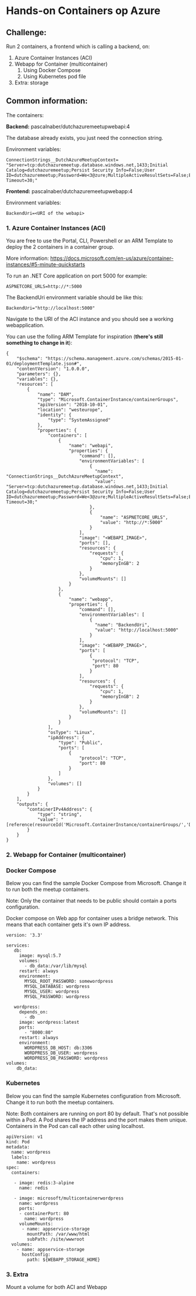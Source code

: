 # Hands-on Containers op Azure


## Challenge:

Run 2 containers, a frontend which is calling a backend, on:

1. Azure Container Instances (ACI)
2. Webapp for Container (multicontainer)
   1. Using Docker Compose
   2. Using Kubernetes pod file
3. Extra: storage

## Common information:

The containers:

**Backend:**
pascalnaber/dutchazuremeetupwebapi:4

The database already exists, you just need the connection string.

Environment variables:

```
ConnectionStrings__DutchAzureMeetupContext= "Server=tcp:dutchazuremeetup.database.windows.net,1433;Initial Catalog=dutchazuremeetup;Persist Security Info=False;User ID=dutchazuremeetup;Password=We<3@zure;MultipleActiveResultSets=False;Encrypt=True;TrustServerCertificate=False;Connection Timeout=30;"
```

**Frontend:**
pascalnaber/dutchazuremeetupwebapp:4

Environment variables:
```
BackendUri=<URI of the webapi>
```

### 1. Azure Container Instances (ACI)

You are free to use the Portal, CLI, Powershell or an ARM Template to deploy the 2 containers in a container group.

More information: https://docs.microsoft.com/en-us/azure/container-instances/#5-minute-quickstarts

To run an .NET Core application on port 5000 for example:
```
ASPNETCORE_URLS=http://*:5000
```
The BackendUri environment variable should be like this:

```
BackendUri="http://localhost:5000"
```

Navigate to the URI of the ACI instance and you should see a working webapplication.

You can use the folling ARM Template for inspiration (**there's still something to change in it**):

```
{
    "$schema": "https://schema.management.azure.com/schemas/2015-01-01/deploymentTemplate.json#",
    "contentVersion": "1.0.0.0",
    "parameters": {},
    "variables": {},
    "resources": [
        {
            "name": "DAM",
            "type": "Microsoft.ContainerInstance/containerGroups",
            "apiVersion": "2018-10-01",
            "location": "westeurope",
            "identity": {
                "type": "SystemAssigned"
            },
            "properties": {
                "containers": [
                    {
                        "name": "webapi",
                        "properties": {
                            "command": [],
                            "environmentVariables": [
                                {
                                  "name": "ConnectionStrings__DutchAzureMeetupContext",
                                  "value": "Server=tcp:dutchazuremeetup.database.windows.net,1433;Initial Catalog=dutchazuremeetup;Persist Security Info=False;User ID=dutchazuremeetup;Password=We<3@zure;MultipleActiveResultSets=False;Encrypt=True;TrustServerCertificate=False;Connection Timeout=30;"
                                },
                                {
                                    "name": "ASPNETCORE_URLS",
                                    "value": "http://*:5000"
                                }
                            ],
                            "image": "<WEBAPI_IMAGE>",
                            "ports": [],
                            "resources": {
                                "requests": {
                                    "cpu": 1,
                                    "memoryInGB": 2
                                }
                            },
                            "volumeMounts": []
                        }
                    },
                    {
                        "name": "webapp",
                        "properties": {
                            "command": [],
                            "environmentVariables": [
                                {
                                  "name": "BackendUri",
                                  "value": "http://localhost:5000"
                                }
                            ],
                            "image": "<WEBAPP_IMAGE>",
                            "ports": [
                                {
                                 "protocol": "TCP",
                                 "port": 80
                                }
                            ],
                            "resources": {
                                "requests": {
                                    "cpu": 1,
                                    "memoryInGB": 2
                                }
                            },
                            "volumeMounts": []
                        }
                    }
                ],
                "osType": "Linux",
                "ipAddress": {
                    "type": "Public",
                    "ports": [
                        {
                            "protocol": "TCP",
                            "port": 80
                        }
                    ]
                },
                "volumes": []
            }
        }
    ],
    "outputs": {
        "containerIPv4Address": {
            "type": "string",
            "value": "[reference(resourceId('Microsoft.ContainerInstance/containerGroups/','DAM')).ipAddress.ip]"
        }
    }
}
```

### 2. Webapp for Container (multicontainer)

### Docker Compose

Below you can find the sample Docker Compose from Microsoft. Change it to run both the meetup containers.

Note: Only the container that needs to be public should contain a ports configuration.

Docker compose on Web app for container uses a bridge network. This means that each container gets it's own IP address.


```
version: '3.3'

services:
   db:
     image: mysql:5.7
     volumes:
       - db_data:/var/lib/mysql
     restart: always
     environment:
       MYSQL_ROOT_PASSWORD: somewordpress
       MYSQL_DATABASE: wordpress
       MYSQL_USER: wordpress
       MYSQL_PASSWORD: wordpress

   wordpress:
     depends_on:
       - db
     image: wordpress:latest
     ports:
       - "8000:80"
     restart: always
     environment:
       WORDPRESS_DB_HOST: db:3306
       WORDPRESS_DB_USER: wordpress
       WORDPRESS_DB_PASSWORD: wordpress
volumes:
    db_data:
```

### Kubernetes

Below you can find the sample Kubernetes configuration from Microsoft. Change it to run both the meetup containers.

Note: Both containers are running on port 80 by default. That's not possible within a Pod. A Pod shares the IP address and the port makes them unique. Containers in the Pod can call each other using localhost.


```
apiVersion: v1
kind: Pod
metadata:
  name: wordpress
  labels:
    name: wordpress
spec:
  containers:

   - image: redis:3-alpine
     name: redis

   - image: microsoft/multicontainerwordpress
     name: wordpress
     ports:
     - containerPort: 80
       name: wordpress
     volumeMounts:
      - name: appservice-storage
        mountPath: /var/www/html
        subPath: /site/wwwroot
  volumes:
    - name: appservice-storage
      hostConfig:
        path: ${WEBAPP_STORAGE_HOME}
```

### 3. Extra

Mount a volume for both ACI and Webapp
